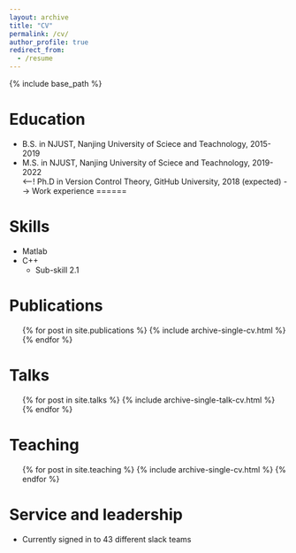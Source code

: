 ```yaml
---
layout: archive
title: "CV"
permalink: /cv/
author_profile: true
redirect_from:
  - /resume
---
```


{% include base_path %}

Education
======
* B.S. in NJUST, Nanjing University of Sciece and Teachnology, 2015-2019
* M.S. in NJUST, Nanjing University of Sciece and Teachnology, 2019-2022  
<--! Ph.D in Version Control Theory, GitHub University, 2018 (expected) -->
Work experience
======

  
Skills
======
* Matlab
* C++
  * Sub-skill 2.1


Publications
======
  <ul>{% for post in site.publications %}
    {% include archive-single-cv.html %}
  {% endfor %}</ul>
  
Talks
======
  <ul>{% for post in site.talks %}
    {% include archive-single-talk-cv.html %}
  {% endfor %}</ul>
  
Teaching
======
  <ul>{% for post in site.teaching %}
    {% include archive-single-cv.html %}
  {% endfor %}</ul>
  
Service and leadership
======
* Currently signed in to 43 different slack teams
